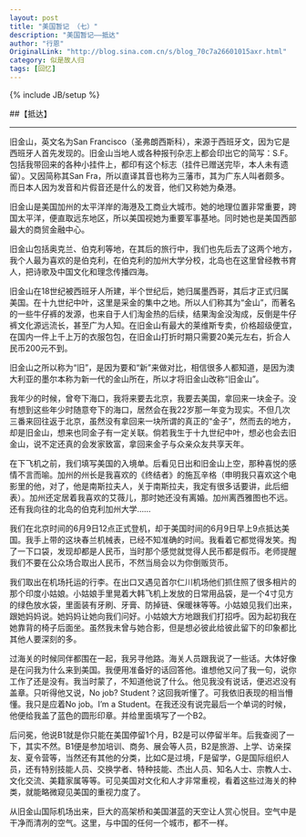 ```yaml
---
layout: post
title: "美国暂记 （七）"
description: "美国暂记——抵达"
author: "行恩"
OriginalLink: "http://blog.sina.com.cn/s/blog_70c7a26601015axr.html"
category: 似是故人归
tags: [回忆]
---
```

{% include JB/setup %}

##【抵达】

---

旧金山，英文名为San Francisco（圣弗朗西斯科），来源于西班牙文，因为它是西班牙人首先发现的。旧金山当地人或各种报刊杂志上都会印出它的简写：S.F。包括我带回来的各种小挂件上，都印有这个标志（挂件已赠送完毕，本人未有遗留）。又因简称其San Fra，所以直译其音也称为三藩市，其为广东人叫者颇多。而日本人因为发音和片假音还是什么的发音，他们又称她为桑港。

旧金山是美国加州的太平洋岸的海港及工商业大城市。她的地理位置非常重要，跨国太平洋，便直取远东地区，所以美国视她为重要军事基地。同时她也是美国西部最大的商贸金融中心。

旧金山包括奥克兰、伯克利等地，在其后的旅行中，我们也先后去了这两个地方，我个人最为喜欢的是伯克利，在伯克利的加州大学分校，北岛也在这里曾经教书育人，把诗歌及中国文化和理念传播四海。

旧金山在18世纪被西班牙人所建，半个世纪后，她归属墨西哥，其后才正式归属美国。在十九世纪中叶，这里是采金的集中之地。所以人们称其为“金山”，而著名的一些牛仔裤的发源，也来自于人们淘金热的后续，结果淘金没淘成，反倒是牛仔裤文化源远流长，甚至广为人知。在旧金山有最大的莱维斯专卖，价格超级便宜，在国内一件上千上万的衣服包包，在旧金山打折时期只需要20美元左右，折合人民币200元不到。

旧金山之所以称为“旧”，是因为要和“新”来做对比，相信很多人都知道，是因为澳大利亚的墨尔本称为新一代的金山所在，所以才将旧金山改称“旧金山”。 

我年少的时候，曾夸下海口，我将来要去北京，我要去美国，拿回来一块金子。没有想到这些年少时随意夸下的海口，居然会在我22岁那一年变为现实。不但几次三番来回往返于北京，虽然没有拿回来一块所谓的真正的“金子”，然而去的地方，却是旧金山，想来也同金子有一定关联。倘若我生于十九世纪中叶，想必也会去旧金山，说不定还真的会发家致富，拿回来金子与众亲众友共享天年。

在下飞机之前，我们填写美国的入境单。后看见日出和旧金山上空，那种喜悦的感情不言而喻。加州的州长是我喜欢的《终结者》的施瓦辛格（申明我只喜欢这个电影里的他，对了，他是南斯拉夫人，关于南斯拉夫，我定有很多话要讲，此后细表）。加州还定居着我喜欢的艾薇儿，那时她还没有离婚。加州离西雅图也不远。还有我向往的北岛的伯克利加州大学……

我们在北京时间的6月9日12点正式登机，却于美国时间的6月9日早上9点抵达美国。我手上带的这块春兰机械表，已经不知准确的时间。我看着它都觉得发笑。掏了一下口袋，发现却都是人民币，当时那个感觉就觉得人民币都是假币。老师提醒我们不要在公众场合取出人民币，不然当局会以为你倒贩货币。

我们取出在机场托运的行李。在出口又遇见首尔仁川机场他们抓住照了很多相片的那个印度小姑娘。小姑娘手里晃着大韩飞机上发放的日常用品袋，是一个4寸见方的绿色放水袋，里面装有牙刷、牙膏、防掉链、保暖袜等等。小姑娘见我们出来，跟她妈妈说。她妈妈让她向我们问好。小姑娘大方地跟我们打招呼。因为起初我在她靠背的椅子后面坐。虽然我未曾与她合影，但是想必彼此给彼此留下的印象都比其他人要深刻的多。

过海关的时候同伴都围在一起，我另寻他路。海关人员跟我说了一些话。大体好像是在问我为什么来到美国。我便用准备好的话回答他。谁想他又问了我一句，说你工作了还是没有。我当时蒙了，不知道他说了什么。他见我没有说话，便迟迟没有盖章。只听得他又说，No job? Student？这回我听懂了。可我依旧表现的相当懵懂。我只是应着No job。I’m a Student。在我还没有说完最后一个单词的时候，他便给我盖了蓝色的圆形印章。并给里面填写了一个B2。

后问冕，他说B1就是你只能在美国停留1个月，B2是可以停留半年。后我查阅了一下，其实不然。B1便是参加培训、商务、展会等人员，B2是旅游、上学、访亲探友、夏令营等，当然还有其他的分类，比如C是过境，F是留学，G是国际组织人员，还有特别技能人员、交换学者、特种技能、杰出人员、知名人士、宗教人士、文化交流、美籍家属等等。可见美国对文化和人才非常重视，看着这些过海关的种类，就能略微窥见美国的重视力度了。

从旧金山国际机场出来，巨大的高架桥和美国湛蓝的天空让人赏心悦目。空气中是干净而清冽的空气。这里，与中国的任何一个城市，都不一样。
